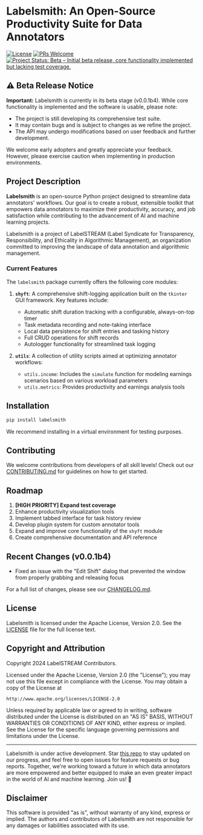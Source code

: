 # Labelsmith: An Open-Source Productivity Suite for Data Annotators

[![License](https://img.shields.io/badge/License-Apache%202.0-blue.svg)](https://opensource.org/licenses/Apache-2.0)
[![PRs Welcome](https://img.shields.io/badge/PRs-welcome-brightgreen.svg?style=flat-square)](http://makeapullrequest.com)
[![Project Status: Beta – Initial beta release, core functionality implemented but lacking test coverage.](https://www.repostatus.org/badges/latest/wip.svg)](https://www.repostatus.org/#wip)

## ⚠️ Beta Release Notice

**Important:** Labelsmith is currently in its beta stage (v0.0.1b4). While core functionality is implemented and the software is usable, please note:

- The project is still developing its comprehensive test suite.
- It may contain bugs and is subject to changes as we refine the project.
- The API may undergo modifications based on user feedback and further development.

We welcome early adopters and greatly appreciate your feedback. However, please exercise caution when implementing in production environments.

## Project Description

**Labelsmith** is an open-source Python project designed to streamline data annotators' workflows. Our goal is to create a robust, extensible toolkit that empowers data annotators to maximize their productivity, accuracy, and job satisfaction while contributing to the advancement of AI and machine learning projects.

Labelsmith is a project of LabelSTREAM (Label Syndicate for Transparency, Responsibility, and Ethicality in Algorithmic Management), an organization committed to improving the landscape of data annotation and algorithmic management.

### Current Features

The `labelsmith` package currently offers the following core modules:

1. **`shyft`**: A comprehensive shift-logging application built on the `tkinter` GUI framework. Key features include:
   
   - Automatic shift duration tracking with a configurable, always-on-top timer
   - Task metadata recording and note-taking interface
   - Local data persistence for shift entries and tasking history
   - Full CRUD operations for shift records
   - Autologger functionality for streamlined task logging

2. **`utils`**: A collection of utility scripts aimed at optimizing annotator workflows:
   - `utils.income`: Includes the `simulate` function for modeling earnings scenarios based on various workload parameters
   - `utils.metrics`: Provides productivity and earnings analysis tools

## Installation

```bash
pip install labelsmith
```

We recommend installing in a virtual environment for testing purposes.

## Contributing

We welcome contributions from developers of all skill levels! Check out our [CONTRIBUTING.md](https://github.com/labelstream/labelsmith/blob/main/CONTRIBUTING.md) for guidelines on how to get started.

## Roadmap

1. **[HIGH PRIORITY] Expand test coverage**
2. Enhance productivity visualization tools
3. Implement tabbed interface for task history review
4. Develop plugin system for custom annotator tools
5. Expand and improve core functionality of the `shyft` module
6. Create comprehensive documentation and API reference

## Recent Changes (v0.0.1b4)

- Fixed an issue with the "Edit Shift" dialog that prevented the window from properly grabbing and releasing focus

For a full list of changes, please see our [CHANGELOG.md](https://github.com/labelstream/labelsmith/blob/main/CHANGELOG.md).

## License

Labelsmith is licensed under the Apache License, Version 2.0. See the [LICENSE](https://github.com/labelstream/labelsmith/blob/main/LICENSE) file for the full license text.

## Copyright and Attribution

Copyright 2024 LabelSTREAM Contributors.

Licensed under the Apache License, Version 2.0 (the "License");
you may not use this file except in compliance with the License.
You may obtain a copy of the License at

    http://www.apache.org/licenses/LICENSE-2.0

Unless required by applicable law or agreed to in writing, software
distributed under the License is distributed on an "AS IS" BASIS,
WITHOUT WARRANTIES OR CONDITIONS OF ANY KIND, either express or implied.
See the License for the specific language governing permissions and
limitations under the License.

---

Labelsmith is under active development. Star [this repo](https://github.com/labelstream/labelsmith) to stay updated on our progress, and feel free to open issues for feature requests or bug reports. Together, we're working toward a future in which data annotators are more empowered and better equipped to make an even greater impact in the world of AI and machine learning. Join us! 🚀

## Disclaimer

This software is provided "as is", without warranty of any kind, express or implied. The authors and contributors of Labelsmith are not responsible for any damages or liabilities associated with its use.